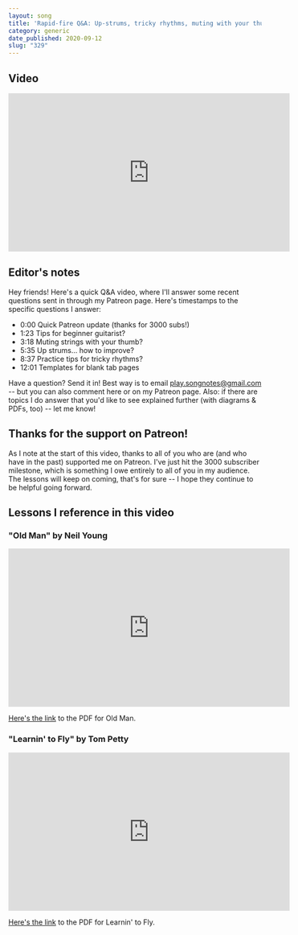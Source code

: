 ```yaml
---
layout: song
title: 'Rapid-fire Q&A: Up-strums, tricky rhythms, muting with your thumb, and more'
category: generic
date_published: 2020-09-12
slug: "329"
---
```


<!-- patreon_lesson_available: true
patreon_lesson_url: https://www.patreon.com/posts/41023187 -->

## Video

<iframe width="560" height="315" src="https://www.youtube.com/embed/mQ67cZvN4h4" frameborder="0" allow="accelerometer; autoplay; encrypted-media; gyroscope; picture-in-picture" allowfullscreen></iframe>

## Editor's notes

Hey friends! Here's a quick Q&A video, where I'll answer some recent questions sent in through my Patreon page. Here's timestamps to the specific questions I answer:

- 0:00 Quick Patreon update (thanks for 3000 subs!)
- 1:23 Tips for beginner guitarist?
- 3:18 Muting strings with your thumb?
- 5:35 Up strums... how to improve?
- 8:37 Practice tips for tricky rhythms?
- 12:01 Templates for blank tab pages

Have a question? Send it in! Best way is to email play.songnotes@gmail.com -- but you can also comment here or on my Patreon page. Also: if there are topics I do answer that you'd like to see explained further (with diagrams & PDFs, too) -- let me know!

## Thanks for the support on Patreon!

As I note at the start of this video, thanks to all of you who are (and who have in the past) supported me on Patreon. I've just hit the 3000 subscriber milestone, which is something I owe entirely to all of you in my audience. The lessons will keep on coming, that's for sure -- I hope they continue to be helpful going forward.

## Lessons I reference in this video

### "Old Man" by Neil Young

<iframe width="560" height="315" src="https://www.youtube.com/embed/RYUD3wHVZXE" frameborder="0" allow="accelerometer; autoplay; encrypted-media; gyroscope; picture-in-picture" allowfullscreen></iframe>

[Here's the link](https://playsongnotes.com/lessons/328/) to the PDF for Old Man.

### "Learnin' to Fly" by Tom Petty

<iframe width="560" height="315" src="https://www.youtube.com/embed/lanqZZq1oPg?showinfo=0" frameborder="0" allowfullscreen></iframe><br />

[Here's the link](https://playsongnotes.com/lessons/108/) to the PDF for Learnin' to Fly.
